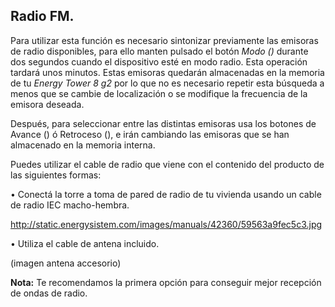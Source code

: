 ## Radio FM.

Para utilizar esta función es necesario sintonizar previamente las emisoras de radio disponibles, para ello manten pulsado el botón *Modo ()* durante dos segundos cuando el dispositivo esté en modo radio. Esta operación tardará unos minutos. Estas emisoras quedarán almacenadas en la memoria de tu *Energy Tower 8 g2* por lo que no es necesario repetir esta búsqueda a menos que se cambie de localización o se modifique la frecuencia de la emisora deseada.

Después, para seleccionar entre las distintas emisoras usa los botones de Avance () ó Retroceso (), e irán cambiando las emisoras que se han almacenado en la memoria interna.

Puedes utilizar el cable de radio que viene con el contenido del producto de las siguientes formas:

•	Conectá la torre a toma de pared de radio de tu vivienda usando un cable de radio IEC macho-hembra. 

   http://static.energysistem.com/images/manuals/42360/59563a9fec5c3.jpg

•	Utiliza el cable de antena incluido. 

   (imagen antena accesorio)

**Nota:** Te recomendamos la primera opción para conseguir mejor recepción de ondas de radio.
